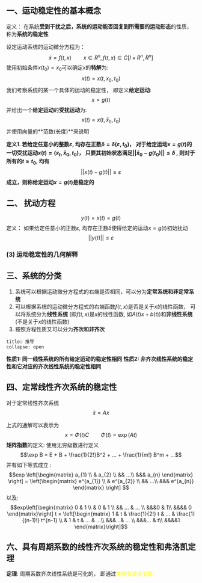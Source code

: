 ## 一、运动稳定性的基本概念
定义： 在系统**受到干扰之后，系统的运动能否回复到所需要的运动形态**的性质，称为**系统的稳定性**

设定运动系统的运动微分方程为：
$$\dot{x} = f(t,x)\qquad x \in R^n , f(t,x) \in  C[I \times  R^n , R^n]$$
使用初始条件$x(t_0) =  x_0$可以确定$x$的**特解**为: 
$$x(t) = x(t,x_0,t_0 )$$
我们考察系统的某一个具体的运动的稳定性， 即定义**给定运动**: 
$$x = g(t)$$
并给出一个**给定运动**的**受扰运动**为:
$$x(t) = x(t, \bar{x}_0 , t_0)$$
并使用向量的**范数(长度)**来说明

**定义1.  若给定任意小的整数$\varepsilon$, 均存在正数$\delta = \delta(\varepsilon, t_0)$， 对于给定运动$x = g(t)$的一切受扰运动$x(t) = (x_t, \bar{x}_0, t_0)$， 只要其初始状态满足$||\bar{x}_0 - g(t_0)||\leq  \delta$ , 则对于所有的$t\geq  t_0$, 均有** 
$$||x(t) - g(t) ||\leq  \varepsilon$$
**成立，则称给定运动$x = g(t)$是稳定的**


##  二、 扰动方程


$$y(t) = x(t) = g(t)$$ 定义： 如果给定任意小的正数$\varepsilon$, 均存在正数$\delta$使得给定的运动$x = g(t)$初始扰动
$$||y(t)||\leq \varepsilon$$

### (3) 运动稳定性的几何解释

## 三、系统的分类

1. 系统可以根据运动微分方程式的右端是否相同，可以分为**定常系统和非定常系统**
2. 可以根据系统的运动微分方程式的右端函数$f(t,x)$是否是关于$x$的线性函数， 可以将系统分为**线性系统** (即$f(t,x)$是$x$的线性函数, 如$A(t)x+b(t)$)和**非线性系统**(不是关于$x$的线性函数)
3. 按照方程性质又可以分为**齐次和非齐次**

`````ad-todo
title: 推导
collapse: open
`````
**性质1: 同一线性系统的所有给定运动的稳定性相同**
**性质2: 非齐次线性系统的稳定性和它对应的齐次线性系统的稳定性相同**





## 四、定常线性齐次系统的稳定性
对于定常线性齐次系统
$$\dot{x} = Ax$$

上式的通解可以表示为
$$x = \Phi(t) C\qquad  \Phi(t) = \exp (At)$$
**矩阵指数**的定义: 使用无穷级数进行定义
$$\exp B = E + B + \frac{1}{2!}B^2 + ... + \frac{1}{m!} B^m + ...$$
并有如下等式成立 :
$$exp \left[\begin{matrix}
a_{1}   \\
& a_{2} \\
&& ...\\
&&& a_{n}
\end{matrix} \right] = \left[\begin{matrix}
e^{a_{1}}   \\
& e^{a_{2}} \\
&& ...\\
&&& e^{a_{n}}
\end{matrix} \right] $$
以及:
$$exp\left[\begin{matrix}
0  & 1 \\
& 0 &  1 \\
&& ... & ... \\
&&&0 & 1\\
&&&& 0
\end{matrix}\right] t = \left[\begin{matrix}
1 & t & \frac{1}{2!} t & ... & \frac{1}{(n-1)!} t^{n-1} \\
&  1  & t & ... & ...\\
&&&...& ... \\
&&&... & t\\
&&&&1
\end{matrix}\right]$$
## 六、具有周期系数的线性齐次系统的稳定性和弗洛凯定理

**定理**: 周期系数齐次线性系统是可化的， 即通过<mark style="background: transparent; color: yellow">李雅普诺夫变换</mark>
